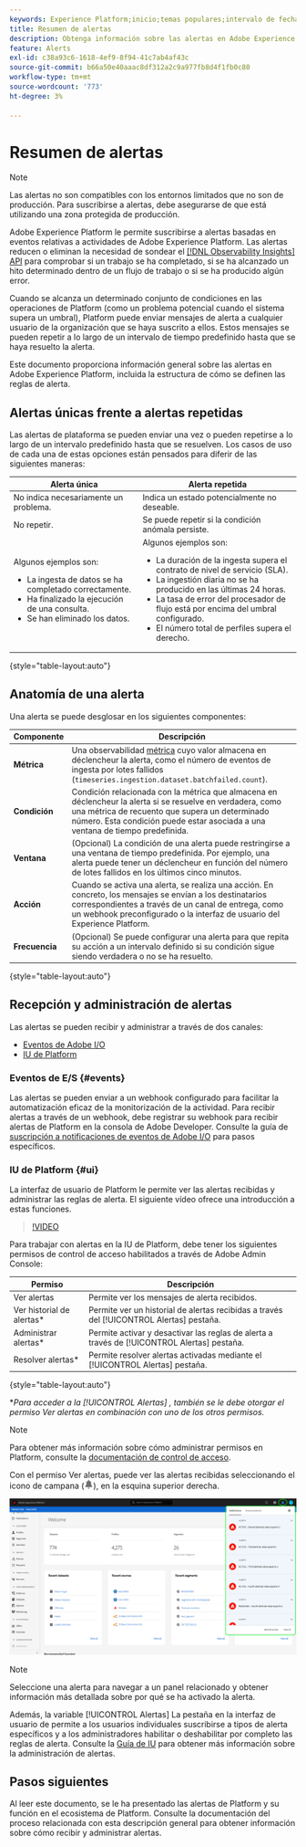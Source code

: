 ```yaml
---
keywords: Experience Platform;inicio;temas populares;intervalo de fechas
title: Resumen de alertas
description: Obtenga información sobre las alertas en Adobe Experience Platform, incluida la estructura de cómo se definen las reglas de alerta.
feature: Alerts
exl-id: c38a93c6-1618-4ef9-8f94-41c7ab4af43c
source-git-commit: b66a50e40aaac8df312a2c9a977fb8d4f1fb0c80
workflow-type: tm+mt
source-wordcount: '773'
ht-degree: 3%

---
```


# Resumen de alertas

>[!NOTE]
>
>Las alertas no son compatibles con los entornos limitados que no son de producción. Para suscribirse a alertas, debe asegurarse de que está utilizando una zona protegida de producción.

Adobe Experience Platform le permite suscribirse a alertas basadas en eventos relativas a actividades de Adobe Experience Platform. Las alertas reducen o eliminan la necesidad de sondear el [[!DNL Observability Insights] API](../api/overview.md) para comprobar si un trabajo se ha completado, si se ha alcanzado un hito determinado dentro de un flujo de trabajo o si se ha producido algún error.

Cuando se alcanza un determinado conjunto de condiciones en las operaciones de Platform (como un problema potencial cuando el sistema supera un umbral), Platform puede enviar mensajes de alerta a cualquier usuario de la organización que se haya suscrito a ellos. Estos mensajes se pueden repetir a lo largo de un intervalo de tiempo predefinido hasta que se haya resuelto la alerta.

Este documento proporciona información general sobre las alertas en Adobe Experience Platform, incluida la estructura de cómo se definen las reglas de alerta.

## Alertas únicas frente a alertas repetidas

Las alertas de plataforma se pueden enviar una vez o pueden repetirse a lo largo de un intervalo predefinido hasta que se resuelven. Los casos de uso de cada una de estas opciones están pensados para diferir de las siguientes maneras:

| Alerta única | Alerta repetida |
| --- | --- |
| No indica necesariamente un problema. | Indica un estado potencialmente no deseable. |
| No repetir. | Se puede repetir si la condición anómala persiste. |
| Algunos ejemplos son:<ul><li>La ingesta de datos se ha completado correctamente.</li><li>Ha finalizado la ejecución de una consulta.</li><li>Se han eliminado los datos.</li></ul> | Algunos ejemplos son:<ul><li>La duración de la ingesta supera el contrato de nivel de servicio (SLA).</li><li>La ingestión diaria no se ha producido en las últimas 24 horas.</li><li>La tasa de error del procesador de flujo está por encima del umbral configurado.</li><li>El número total de perfiles supera el derecho.</li></ul> |

{style="table-layout:auto"}

## Anatomía de una alerta

Una alerta se puede desglosar en los siguientes componentes:

| Componente | Descripción |
| --- | --- |
| **Métrica** | Una observabilidad [métrica](../api/metrics.md#available-metrics) cuyo valor almacena en déclencheur la alerta, como el número de eventos de ingesta por lotes fallidos (`timeseries.ingestion.dataset.batchfailed.count`). |
| **Condición** | Condición relacionada con la métrica que almacena en déclencheur la alerta si se resuelve en verdadera, como una métrica de recuento que supera un determinado número. Esta condición puede estar asociada a una ventana de tiempo predefinida. |
| **Ventana** | (Opcional) La condición de una alerta puede restringirse a una ventana de tiempo predefinida. Por ejemplo, una alerta puede tener un déclencheur en función del número de lotes fallidos en los últimos cinco minutos. |
| **Acción** | Cuando se activa una alerta, se realiza una acción. En concreto, los mensajes se envían a los destinatarios correspondientes a través de un canal de entrega, como un webhook preconfigurado o la interfaz de usuario del Experience Platform. |
| **Frecuencia** | (Opcional) Se puede configurar una alerta para que repita su acción a un intervalo definido si su condición sigue siendo verdadera o no se ha resuelto. |

{style="table-layout:auto"}

## Recepción y administración de alertas

Las alertas se pueden recibir y administrar a través de dos canales:

* [Eventos de Adobe I/O](#events)
* [IU de Platform](#ui)

### Eventos de E/S {#events}

Las alertas se pueden enviar a un webhook configurado para facilitar la automatización eficaz de la monitorización de la actividad. Para recibir alertas a través de un webhook, debe registrar su webhook para recibir alertas de Platform en la consola de Adobe Developer. Consulte la guía de [suscripción a notificaciones de eventos de Adobe I/O](./subscribe.md) para pasos específicos.

### IU de Platform {#ui}

La interfaz de usuario de Platform le permite ver las alertas recibidas y administrar las reglas de alerta. El siguiente vídeo ofrece una introducción a estas funciones.

>[!VIDEO](https://video.tv.adobe.com/v/336218?quality=12&learn=on)

Para trabajar con alertas en la IU de Platform, debe tener los siguientes permisos de control de acceso habilitados a través de Adobe Admin Console:

| Permiso | Descripción |
| --- | --- |
| Ver alertas | Permite ver los mensajes de alerta recibidos. |
| Ver historial de alertas* | Permite ver un historial de alertas recibidas a través del [!UICONTROL Alertas] pestaña. |
| Administrar alertas* | Permite activar y desactivar las reglas de alerta a través de [!UICONTROL Alertas] pestaña. |
| Resolver alertas* | Permite resolver alertas activadas mediante el [!UICONTROL Alertas] pestaña. |

{style="table-layout:auto"}

**Para acceder a la [!UICONTROL Alertas] , también se le debe otorgar el permiso Ver alertas en combinación con uno de los otros permisos.*

>[!NOTE]
>
>Para obtener más información sobre cómo administrar permisos en Platform, consulte la [documentación de control de acceso](../../access-control/ui/overview.md).

Con el permiso Ver alertas, puede ver las alertas recibidas seleccionando el icono de campana (![Icono de campana](../images/alerts/overview/icon.png)), en la esquina superior derecha.

![](../images/alerts/overview/ui.png)

>[!NOTE]
>
> Seleccione una alerta para navegar a un panel relacionado y obtener información más detallada sobre por qué se ha activado la alerta.

Además, la variable [!UICONTROL Alertas] La pestaña en la interfaz de usuario de permite a los usuarios individuales suscribirse a tipos de alerta específicos y a los administradores habilitar o deshabilitar por completo las reglas de alerta. Consulte la [Guía de IU](./ui.md) para obtener más información sobre la administración de alertas.

## Pasos siguientes

Al leer este documento, se le ha presentado las alertas de Platform y su función en el ecosistema de Platform. Consulte la documentación del proceso relacionada con esta descripción general para obtener información sobre cómo recibir y administrar alertas.
